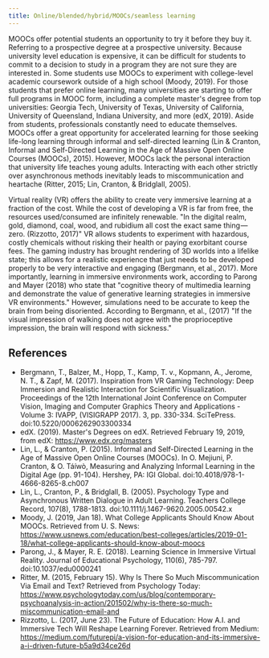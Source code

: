 ```yaml
---
title: Online/blended/hybrid/MOOCs/seamless learning
---
```

MOOCs offer potential students an opportunity to try it before they buy it.
Referring to a prospective degree at a prospective university.
Because university level education is expensive, it can be difficult for students to commit to a decision to study in a program they are not sure they are interested in.
Some students use MOOCs to experiment with college-level academic coursework outside of a high school (Moody, 2019).
For those students that prefer online learning, many universities are starting to offer full programs in MOOC form, including a complete master's degree from top universities: Georgia Tech, University of Texas, University of California, University of Queensland, Indiana University, and more (edX, 2019).
Aside from students, professionals constantly need to educate themselves.
MOOCs offer a great opportunity for accelerated learning for those seeking life-long learning through informal and self-directed learning (Lin & Cranton, Informal and Self-Directed Learning in the Age of Massive Open Online Courses (MOOCs), 2015).
However, MOOCs lack the personal interaction that university life teaches young adults.
Interacting with each other strictly over asynchronous methods inevitably leads to miscommunication and heartache (Ritter, 2015; Lin, Cranton, & Bridglall, 2005).

Virtual reality (VR) offers the ability to create very immersive learning at a fraction of the cost.
While the cost of developing a VR is far from free, the resources used/consumed are infinitely renewable.
"In the digital realm, gold, diamond, coal, wood, and rubidium all cost the exact same thing — zero. (Rizzotto, 2017)"
VR allows students to experiment with hazardous, costly chemicals without risking their health or paying exorbitant course fees.
The gaming industry has brought rendering of 3D worlds into a lifelike state; this allows for a realistic experience that just needs to be developed properly to be very interactive and engaging (Bergmann, et al., 2017).
More importantly, learning in immersive environments work, according to Parong and Mayer (2018) who state that "cognitive theory of multimedia learning and demonstrate the value of generative learning strategies in immersive VR environments." However, simulations need to be accurate to keep the brain from being disoriented.
According to Bergmann, et al., (2017) "If the visual impression of walking does not agree with the proprioceptive impression, the brain will respond with sickness."

## References

- Bergmann, T., Balzer, M., Hopp, T., Kamp, T. v., Kopmann, A., Jerome, N. T., & Zapf, M. (2017). Inspiration from VR Gaming Technology: Deep Immersion and Realistic Interaction for Scientific Visualization. Proceedings of the 12th International Joint Conference on Computer Vision, Imaging and Computer Graphics Theory and Applications - Volume 3: IVAPP, (VISIGRAPP 2017). 3, pp. 330-334. SciTePress. doi:10.5220/0006262903300334
- edX. (2019). Master's Degrees on edX. Retrieved February 19, 2019, from edX: https://www.edx.org/masters
- Lin, L., & Cranton, P. (2015). Informal and Self-Directed Learning in the Age of Massive Open Online Courses (MOOCs). In O. Mejiuni, P. Cranton, & O. Táíwò, Measuring and Analyzing Informal Learning in the Digital Age (pp. 91-104). Hershey, PA: IGI Global. doi:10.4018/978-1-4666-8265-8.ch007
- Lin, L., Cranton, P., & Bridglall, B. (2005). Psychology Type and Asynchronous Written Dialogue in Adult Learning. Teachers College Record, 107(8), 1788-1813. doi:10.1111/j.1467-9620.2005.00542.x
- Moody, J. (2019, Jan 18). What College Applicants Should Know About MOOCs. Retrieved from U. S. News: https://www.usnews.com/education/best-colleges/articles/2019-01-18/what-college-applicants-should-know-about-moocs
- Parong, J., & Mayer, R. E. (2018). Learning Science in Immersive Virtual Reality. Journal of Educational Psychology, 110(6), 785-797. doi:10.1037/edu0000241
- Ritter, M. (2015, February 15). Why Is There So Much Miscommunication Via Email and Text? Retrieved from Psychology Today: https://www.psychologytoday.com/us/blog/contemporary-psychoanalysis-in-action/201502/why-is-there-so-much-miscommunication-email-and
- Rizzotto, L. (2017, June 23). The Future of Education: How A.I. and Immersive Tech Will Reshape Learning Forever. Retrieved from Medium: https://medium.com/futurepi/a-vision-for-education-and-its-immersive-a-i-driven-future-b5a9d34ce26d